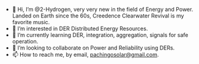 - 👋 Hi, I’m @2-Hydrogen, very very new in the field of Energy and Power. Landed on Earth since the 60s, Creedence Clearwater Revival is my favorite music. 
- 👀 I’m interested in DER Distributed Energy Resources.   
- 🌱 I’m currently learning DER, integration, aggregation, signals for safe operation.  
- 💞️ I’m looking to collaborate on Power and Reliability using DERs.
- 📫 How to reach me, by email, pachingosolar@gmail.com.

<!---
2-Hydrogen/2-Hydrogen is a ✨ special ✨ repository because its `README.md` (this file) appears on your GitHub profile.
You can click the Preview link to take a look at your changes.
--->
